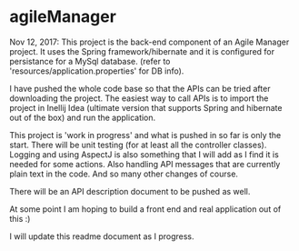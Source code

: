 # agileManager
Nov 12, 2017:
This project is the back-end component of an Agile Manager project. It uses the Spring framework/hibernate and it is configured for
persistance for a MySql database. (refer to 'resources/application.properties' for DB info).

I have pushed the whole code base so that the APIs can be tried after downloading the project. 
The easiest way to call APIs is to import the project in Inellij Idea (ultimate version that supports Spring and hibernate out of the box)
and run the application. 

This project is 'work in progress' and what is pushed in so far is only the start.
There will be unit testing (for at least all the controller classes). 
Logging and using AspectJ is also something that I will add as I find it is needed for some actions.
Also handling API messages that are currently plain text in the code. And so many other changes of course.

There will be an API description document to be pushed as well.

At some point I am hoping to build a front end and real application out of this :)

I will update this readme document as I progress.
